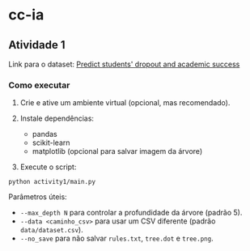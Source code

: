 # cc-ia

## Atividade 1

Link para o dataset: [Predict students' dropout and academic success](https://www.kaggle.com/datasets/thedevastator/higher-education-predictors-of-student-retention)

### Como executar

1) Crie e ative um ambiente virtual (opcional, mas recomendado).
2) Instale dependências:
	- pandas
	- scikit-learn
	- matplotlib (opcional para salvar imagem da árvore)

3) Execute o script:

```
python activity1/main.py
```

Parâmetros úteis:
- `--max_depth N` para controlar a profundidade da árvore (padrão 5).
- `--data <caminho_csv>` para usar um CSV diferente (padrão `data/dataset.csv`).
- `--no_save` para não salvar `rules.txt`, `tree.dot` e `tree.png`.